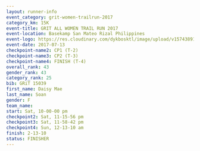```yaml
---
layout: runner-info 
event_category: grit-women-trailrun-2017 
category_km: 15K 
event-title: GRIT ALL WOMEN TRAIL RUN 2017 
event-location: Basekamp San Mateo Rizal Philippines 
event-logo: https://res.cloudinary.com/dykbosktl/image/upload/v1574389137/Logo/a04c0-grit-logo_yxzsau.png 
event-date: 2017-07-13 
checkpoint-name2: CP1 (T-2) 
checkpoint-name3: CP2 (T-3) 
checkpoint-name4: FINISH (T-4) 
overall_rank: 43
gender_rank: 43
category_rank: 25
bib: GRiT 15039
first_name: Daisy Mae
last_name: Soan
gender: F
team_name: 
start: Sat, 10-00-00 pm
checkpoint2: Sat, 11-15-56 pm
checkpoint3: Sat, 11-58-42 pm
checkpoint4: Sun, 12-13-10 am
finish: 2-13-10
status: FINISHER
---
```

